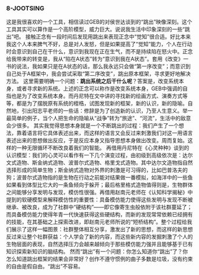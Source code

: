 ### 8-JOOTSING
  这是我很喜欢的一个工具，相信读过GEB的对侯世达谈到的“跳出”映像深刻。这个工具其实可以算作是一个高阶模型，威力巨大。说说我生活中印象深刻的一些“跳出”吧。
  接触正念有一段时间后发现用跳出来表现正念中“觉知”很合适。好比本来我这个人本来脾气不好，总是对人发怒，但是如果提高了“觉知”能力，个人在行动时会意识到自己在干什么，意识到我现在正在生气，而不是持续陷在怒火中。正念给我带来的转变是，我从“陷在A状态”转为“意识到我在A状态”。套用《改变》一书的说法，我如果只是在A状态的话，那么我永远只会做“第一序改变”；而意识到自己处于A框架中，我会尝试采取“第二序改变”，跳出原本框架，寻求更好地解决方法。
  这里需要明确一个问题：**跳出系统之后干什么呢**？答案是，改变系统本身，或者寻求新的系统。上述的正念可以称作是改变系统本身，GEB中强调的自指也是为了改变系统本身。而丹尼特在文中讲的寻找新的绘画方式、演奏方式等等，都是为了摆脱原有系统的桎梏，试图发现新的框架，新的认识，新的隐喻。自然地，引出阳志平老师的一些话：修辞是为了创造新的认识，乃至人生意义。举一最简单的例子，当个人把生命的隐喻从“战争”转为“旅途”、“河流”，生活中的敌意会少很多。
  其实我觉得思想本身就是一个不断跳出的过程：我们产生了一个想法，靠着语言将它具体表述出来，而这样的语言又会反过来刺激我们对这一用语言表述出来的思想做出反应，于是反应本身又指导思想本身做出改变。周而复始。这样的一种无限循环不断改良着我们的智能。
  再借用丹尼特在《心灵种种》谈到的认识模型：我们的心灵可以看作有一下几个演变过程，由初级到高级依次是：达尔文式造物、斯金纳式造物、波普尔式造物、格里戈式造物。其中达尔文造物指自然选择形成的简单生物；斯金纳式造物对外界的刺激是可习得的，比如巴普洛夫的狗；波普尔式造物指的是生物在行动之前能对结果做一番模拟，如海洋中的一些鱼如果看到体型比它大的一条鱼倾向于躲开；最后格里格式造物值得则是，生物群体之间能够分享发明与发现，模仿性很强。再借用赵南元老师在《认知科学揭秘》中提到的软硬模型来解释模仿性的重要性：具备模仿能力使得这些发明与发现不断被继承、被改良，成为了社群中“硬结构”——即它像寄生虫般依附于该社群蔓延了；而具备模仿能力使得年青一代快速获得这些硬结构，而新的发现常常依赖已经拥有的技能，在其基础之上探索改进，即赵南元老师所说的“短桥结构”。整个过程给我们展示了这样一幅图景：社群整体相互分享，激发出了新的思想，而这样的新思想反过来让整个社群获益：个人学会了新的内容，而这些新内容的发掘刺激了个人的生物层面的表现，自然选择压力会越来越倾向于那些模仿能力强并且能够基于已有知识探索新知识的脑结构。
  然而“跳出”有一个问题：你怎么知道你“跳出”了？你怎么知道跳出框架的结果会非常好？创作不遵守惯例的曲子多数是垃圾，没有约束的自由是假自由。“跳出”不容易。